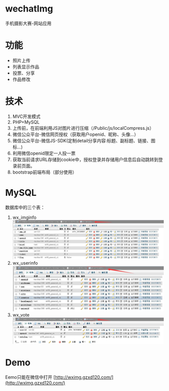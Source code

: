 # wechatImg
手机摄影大赛-网站应用

# 功能 #
- 照片上传
- 列表显示作品
- 投票、分享
- 作品修改

# 技术 #
1. MVC开发模式
2. PHP+MySQL
3. 上传前，在前端利用JS对图片进行压缩（/Public/js/localCompress.js）
4. 微信公众平台-微信网页授权（获取用户openid、昵称、头像...）
5. 微信公众平台-微信JS-SDK(定制detail分享内容:标题、副标题、链接、图标...)
6. 利用微信openid限定一人投一票
7. 获取当前请求URL存储到cookie中，授权登录并存储用户信息后自动跳转到登录前页面。
8. bootstrap前端布局（部分使用）

# MySQL #
数据库中的三个表：

1. wx_imginfo
![](./src/wx_imginfo.jpg)
2. wx_userinfo
![](./src/wx_userinfo.jpg)
3. wx_vote
![](./src/wx_vote.jpg)

# Demo #
Eemo只能在微信中打开
[http://wximg.gzxd120.com/](http://wximg.gzxd120.com/)